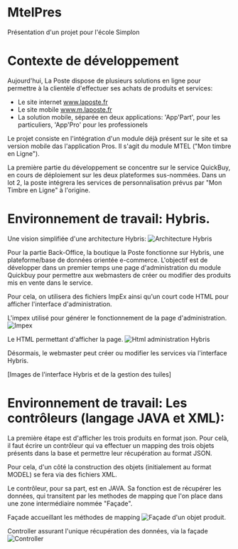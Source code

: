 # MtelPres
Présentation d'un projet pour l'école Simplon


# Contexte de développement

Aujourd'hui, La Poste dispose de plusieurs solutions en ligne pour permettre à la clientèle d'effectuer ses achats de produits et services:

- Le site internet www.laposte.fr
- Le site mobile www.m.laposte.fr
- La solution mobile, séparée en deux applications: 'App'Part', pour les particuliers, 'App'Pro' pour les professionels

Le projet consiste en l'intégration d'un module déjà présent sur le site et sa version mobile das l'application Pros. Il s'agit du module MTEL ("Mon timbre en Ligne").

La première partie du développement se concentre sur le service QuickBuy, en cours de déploiement sur les deux plateformes sus-nommées. Dans un lot 2, la poste intégrera les services de personnalisation prévus par "Mon Timbre en Ligne" à l'origine.



# Environnement de travail: Hybris.

Une vision simplifiée d'une architecture Hybris:
![Architecture Hybris](https://github.com/Balbri/MtelPres/blob/master/img/Crossview-Hybris%20System%20Context.png)


Pour la partie Back-Office, la boutique la Poste fonctionne sur Hybris, une plateforme/base de données orientée e-commerce. L'objectif est de développer dans un premier temps une page d'administration du module Quickbuy pour permettre aux webmasters de créer ou modifier des produits mis en vente dans le service.

Pour cela, on utilisera des fichiers ImpEx ainsi qu'un court code HTML pour afficher l'interface d'administration.

L'impex utilisé pour générer le fonctionnement de la page d'administration.
![Impex](https://github.com/Balbri/MtelPres/blob/master/img/Impex_admin_page.PNG)

Le HTML permettant d'afficher la page.
![Html administration Hybris](https://github.com/Balbri/MtelPres/blob/master/img/Html_hybris.PNG)

Désormais, le webmaster peut créer ou modifier les services via l'interface Hybris.

[Images de l'interface Hybris et de la gestion des tuiles]


# Environnement de travail: Les contrôleurs (langage JAVA et XML):

La première étape est d'afficher les trois produits en format json. Pour celà, il faut écrire un contrôleur qui va effectuer un mapping des trois objets présents dans la base et permettre leur récupération au format JSON.

Pour cela, d'un côté la construction des objets (initialement au format MODEL) se fera via des fichiers XML. 


Le contrôleur, pour sa part, est en JAVA. Sa fonction est de récupérer les données, qui transitent par les methodes de mapping que l'on place dans une zone intermédiaire nommée "Façade".


Façade accueillant les méthodes de mapping
![Façade d'un objet produit](https://github.com/Balbri/MtelPres/blob/master/img/tuileQBCompFacade.PNG).

Controller assurant l'unique récupération des données, via la façade
![Controller](https://github.com/Balbri/MtelPres/blob/master/img/QbControllerJava.PNG)




